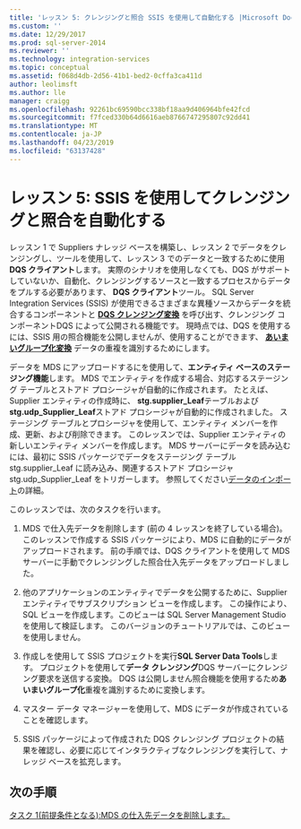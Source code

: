 ```yaml
---
title: 'レッスン 5: クレンジングと照合 SSIS を使用して自動化する |Microsoft Docs'
ms.custom: ''
ms.date: 12/29/2017
ms.prod: sql-server-2014
ms.reviewer: ''
ms.technology: integration-services
ms.topic: conceptual
ms.assetid: f068d4db-2d56-41b1-bed2-0cffa3ca411d
author: leolimsft
ms.author: lle
manager: craigg
ms.openlocfilehash: 92261bc69590bcc338bf18aa9d406964bfe42fcd
ms.sourcegitcommit: f7fced330b64d6616aeb8766747295807c92dd41
ms.translationtype: MT
ms.contentlocale: ja-JP
ms.lasthandoff: 04/23/2019
ms.locfileid: "63137428"
---
```

# <a name="lesson-5-automating-the-cleansing-and-matching-using-ssis"></a>レッスン 5: SSIS を使用してクレンジングと照合を自動化する
  レッスン 1 で Suppliers ナレッジ ベースを構築し、レッスン 2 でデータをクレンジングし、ツールを使用して、レッスン 3 でのデータと一致するために使用**DQS クライアント**します。 実際のシナリオを使用しなくても、DQS がサポートしていないか、自動化、クレンジングするソースと一致するプロセスからデータをプルする必要があります、 **DQS クライアント**ツール。 SQL Server Integration Services (SSIS) が使用できるさまざまな異種ソースからデータを統合するコンポーネントと **[DQS クレンジング変換](https://msdn.microsoft.com/library/ee677619.aspx)** を呼び出す、クレンジング コンポーネントDQS によって公開される機能です。 現時点では、DQS を使用するには、SSIS 用の照合機能を公開しませんが、使用することができます、 **[あいまいグループ化変換](../integration-services/data-flow/transformations/fuzzy-grouping-transformation.md)** データの重複を識別するためにします。  
  
 データを MDS にアップロードするにを使用して、**エンティティ ベースのステージング機能**します。 MDS でエンティティを作成する場合、対応するステージング テーブルとストアド プロシージャが自動的に作成されます。 たとえば、Supplier エンティティの作成時に、 **stg.supplier_Leaf**テーブルおよび**stg.udp_Supplier_Leaf**ストアド プロシージャが自動的に作成されました。 ステージング テーブルとプロシージャを使用して、エンティティ メンバーを作成、更新、および削除できます。 このレッスンでは、Supplier エンティティの新しいエンティティ メンバーを作成します。 MDS サーバーにデータを読み込むには、最初に SSIS パッケージでデータをステージング テーブル stg.supplier_Leaf に読み込み、関連するストアド プロシージャ stg.udp_Supplier_Leaf をトリガーします。 参照してください[データのインポート](../master-data-services/overview-importing-data-from-tables-master-data-services.md)の詳細。  
  
 このレッスンでは、次のタスクを行います。  
  
1.  MDS で仕入先データを削除します (前の 4 レッスンを終了している場合)。 このレッスンで作成する SSIS パッケージにより、MDS に自動的にデータがアップロードされます。 前の手順では、DQS クライアントを使用して MDS サーバーに手動でクレンジングした照合仕入先データをアップロードしました。  
  
2.  他のアプリケーションのエンティティでデータを公開するために、Supplier エンティティでサブスクリプション ビューを作成します。 この操作により、SQL ビューを作成します。このビューは SQL Server Management Studio を使用して検証します。 このバージョンのチュートリアルでは、このビューを使用しません。  
  
3.  作成しを使用して SSIS プロジェクトを実行**SQL Server Data Tools**します。 プロジェクトを使用して**データ クレンジング**DQS サーバーにクレンジング要求を送信する変換。 DQS は公開しません照合機能を使用するため**あいまいグループ化**重複を識別するために変換します。  
  
4.  マスター データ マネージャーを使用して、MDS にデータが作成されていることを確認します。  
  
5.  SSIS パッケージによって作成された DQS クレンジング プロジェクトの結果を確認し、必要に応じてインタラクティブなクレンジングを実行して、ナレッジ ベースを拡充します。  
  
## <a name="next-step"></a>次の手順  
 [タスク 1&#40;前提条件となる&#41;:MDS の仕入先データを削除します。](../../2014/tutorials/task-1-prerequisite-removing-supplier-data-in-mds.md)  
  
  
